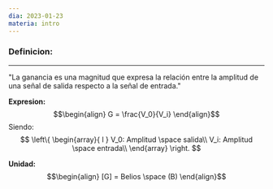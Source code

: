 ```yaml
---
dia: 2023-01-23
materia: intro
---
```

### **Definicion:**
---
"La ganancia es una magnitud que expresa la relación entre la amplitud de una señal de salida respecto a la señal de entrada."

**Expresion:**
$$\begin{align}
G = \frac{V_0}{V_i}
\end{align}$$
Siendo:
$$ 
\left\{ 
\begin{array}{ l } 
V_0: Amplitud \space salida\\
V_i: Amplitud \space entrada\\
\end{array} \right.
$$

**Unidad:**
$$\begin{align}
[G] = Belios \space (B)
\end{align}$$

